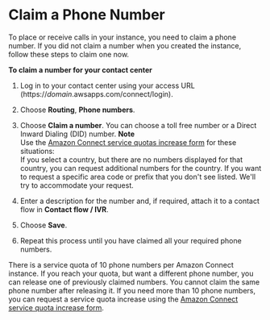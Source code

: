 # Claim a Phone Number<a name="claim-phone-number"></a>

To place or receive calls in your instance, you need to claim a phone number\. If you did not claim a number when you created the instance, follow these steps to claim one now\.

**To claim a number for your contact center**

1. Log in to your contact center using your access URL \(https://*domain*\.awsapps\.com/connect/login\)\.

1. Choose **Routing**, **Phone numbers**\.

1. Choose **Claim a number**\. You can choose a toll free number or a Direct Inward Dialing \(DID\) number\.
**Note**  
Use the [Amazon Connect service quotas increase form](https://console.aws.amazon.com/support/home#/case/create?issueType=service-limit-increase&limitType=service-code-connect) for these situations:   
If you select a country, but there are no numbers displayed for that country, you can request additional numbers for the country\.
If you want to request a specific area code or prefix that you don't see listed\.
We'll try to accommodate your request\. 

1. Enter a description for the number and, if required, attach it to a contact flow in **Contact flow / IVR**\.

1. Choose **Save**\.

1. Repeat this process until you have claimed all your required phone numbers\.

There is a service quota of 10 phone numbers per Amazon Connect instance\. If you reach your quota, but want a different phone number, you can release one of previously claimed numbers\. You cannot claim the same phone number after releasing it\. If you need more than 10 phone numbers, you can request a service quota increase using the [Amazon Connect service quota increase form](https://console.aws.amazon.com/support/home#/case/create?issueType=service-limit-increase&limitType=service-code-connect)\.